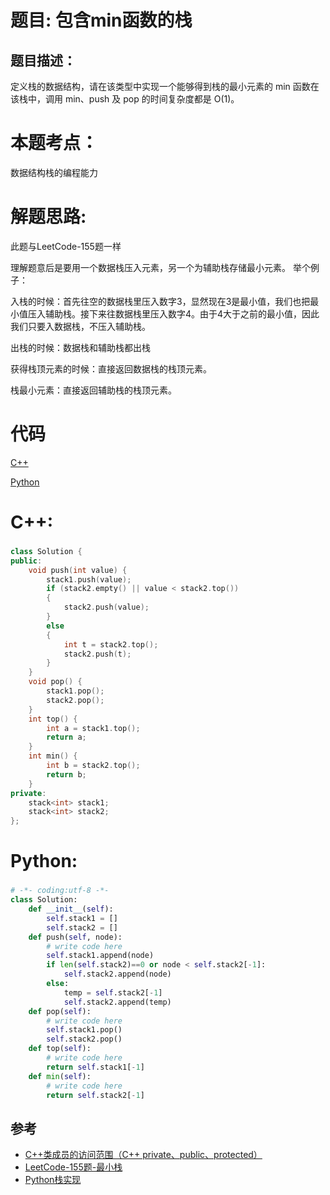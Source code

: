 # 题目: 包含min函数的栈
## 题目描述：
定义栈的数据结构，请在该类型中实现一个能够得到栈的最小元素的 min 函数在该栈中，调用 min、push 及 pop 的时间复杂度都是 O(1)。
# 本题考点：
  
  数据结构栈的编程能力
  
# 解题思路:
  此题与LeetCode-155题一样

   理解题意后是要用一个数据栈压入元素，另一个为辅助栈存储最小元素。
   举个例子：

  入栈的时候：首先往空的数据栈里压入数字3，显然现在3是最小值，我们也把最小值压入辅助栈。接下来往数据栈里压入数字4。由于4大于之前的最小值，因此我们只要入数据栈，不压入辅助栈。

  出栈的时候：数据栈和辅助栈都出栈

  获得栈顶元素的时候：直接返回数据栈的栈顶元素。

  栈最小元素：直接返回辅助栈的栈顶元素。
# 代码

[C++](./MinInStack.cpp)

[Python](./MinInStack.py)

# C++: 
### 
```c++
class Solution {
public:
    void push(int value) {
        stack1.push(value);
        if (stack2.empty() || value < stack2.top())
        {
            stack2.push(value);
        }
        else
        {
            int t = stack2.top();
            stack2.push(t);
        }
    }
    void pop() {
        stack1.pop();
        stack2.pop();
    }
    int top() {
        int a = stack1.top();
        return a;
    }
    int min() {
        int b = stack2.top();
        return b;
    }
private:
    stack<int> stack1;
    stack<int> stack2;
};
```

# Python:
### 
```python
# -*- coding:utf-8 -*-
class Solution:
    def __init__(self):
        self.stack1 = []
        self.stack2 = []
    def push(self, node):
        # write code here
        self.stack1.append(node)
        if len(self.stack2)==0 or node < self.stack2[-1]:
            self.stack2.append(node)
        else:
            temp = self.stack2[-1]
            self.stack2.append(temp)
    def pop(self):
        # write code here
        self.stack1.pop()
        self.stack2.pop()
    def top(self):
        # write code here
        return self.stack1[-1]
    def min(self):
        # write code here
        return self.stack2[-1]
```
## 参考
  -  [C++类成员的访问范围（C++ private、public、protected）](http://c.biancheng.net/view/219.html)
  -  [LeetCode-155题-最小栈](https://github.com/bryceustc/LeetCode_Note/blob/master/cpp/Min-Stack/README.md)
  -  [Python栈实现](https://www.jianshu.com/p/1327cc0de255)

